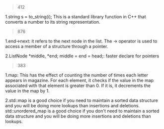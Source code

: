 >412

1.string s = to_string(i); This is a standard library function in C++ that converts a number to its string representation.

>876

1.end->next: it refers to the next node in the list. The -> operator is used to access a member of a structure through a pointer.

2.ListNode *middle, *end; middle = end = head;: faster declare for pointers

>383

1.map: This has the effect of counting the number of times each letter appears in magazine. For each element, it checks if the value in the map associated with that element is greater than 0. If it is, it decrements the value in the map by 1.

2.std::map is a good choice if you need to maintain a sorted data structure and you will be doing more lookups than insertions and deletions. std::unordered_map is a good choice if you don't need to maintain a sorted data structure and you will be doing more insertions and deletions than lookups.
